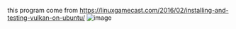 this program come from
https://linuxgamecast.com/2016/02/installing-and-testing-vulkan-on-ubuntu/
![image]()
